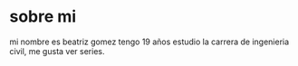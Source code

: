 # sobre mi

mi nombre es beatriz gomez tengo 19 años estudio la carrera de ingenieria civil, me gusta ver series.